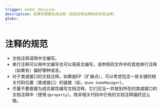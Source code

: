```yaml
---
trigger: model_decision
description: 如果你需要生成注释（包括文档注释和非文档注释）
globs: 
---
```


# 注释的规范

- 文档注释请用中文编写。
- 单行注释可以用中文编写也可以用英文编写，请参照同文件中的其他单行注释（如果有）偏好哪种语言。
- 对于类或接口的文档注释，如果是EP（扩展点），可以考虑包含一些关键的相关代码位置（类或接口）的链接（如，`@see SomeManager`）。
- 尽量不要直接为成员属性编写文档注释，它们应当一并放到所在的类或接口的文档注释中（使用 `@property`）。除非相关代码中已有的文档注释偏好这么做。